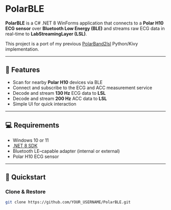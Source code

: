 # PolarBLE

**PolarBLE** is a C# .NET 8 WinForms application that connects to a **Polar H10 ECG sensor** over **Bluetooth Low Energy (BLE)** and streams raw ECG data in real-time to **LabStreamingLayer (LSL)**.

This project is a port of my previous [PolarBand2lsl](https://github.com/markspan/PolarBand2lsl) Python/Kivy implementation.

---

## 🧠 Features

- Scan for nearby **Polar H10** devices via BLE  
- Connect and subscribe to the ECG and ACC measurement service  
- Decode and stream **130 Hz** ECG data to **LSL**
- Decode and stream **200 Hz** ACC data to **LSL**  
- Simple UI for quick interaction  

---

## 💻 Requirements

- Windows 10 or 11  
- [.NET 8 SDK](https://dotnet.microsoft.com/en-us/download/dotnet/8.0)  
- Bluetooth LE–capable adapter (internal or external)  
- Polar H10 ECG sensor

---

## 🚀 Quickstart

### Clone & Restore

```bash
git clone https://github.com/YOUR_USERNAME/PolarBLE.git

 
